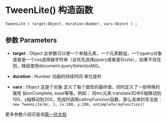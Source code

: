 # TweenLite() 构造函数
``TweenLite ( target:Object, duration:Number, vars:Object ) ;``

## 参数 Parameters

- **target** : Object 
此参数可以使一个单独元素，一个元素数组，一个jquery对象或者是一个css选择器字符串（会优先选择jquery或者是Sizzle），如果不存在则，降级使用document.querySelectorAll()。

- **duration** : Number 
动画的持续时间 单位是秒


- **vars** : Object
这是个对象 定义了每个属性的最终值，同时定义了一些特殊的属性 如onComplete, ease等等。例如： 将mc元素 translate3D中X轴移动到100，y轴移动到200，完成时调用callmyFunction函数，那么具体的写法是：
``new TweenLite(mc, 1, {x:100, y:200, onComplete:myFunction})``

更多参数介绍可查询[第一份文档](https://github.com/lylpixin2121/TweenLite)




